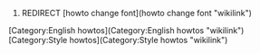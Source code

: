 1.  REDIRECT [howto change font](howto change font "wikilink")

[Category:English howtos](Category:English howtos "wikilink") [Category:Style howtos](Category:Style howtos "wikilink")
